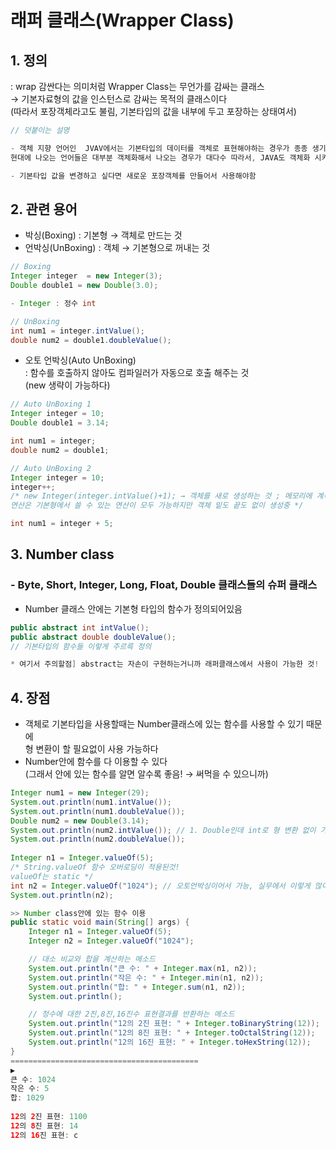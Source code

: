 # 래퍼 클래스(Wrapper Class)
## 1. 정의 
: wrap 감싼다는 의미처럼 Wrapper Class는 무언가를 감싸는 클래스 <br>
→ 기본자료형의 값을 인스턴스로 감싸는 목적의 클래스이다 <br>(따라서 포장객체라고도 불림, 기본타입의 값을 내부에 두고 포장하는 상태여서)
```java
// 덧붙이는 설명

- 객체 지향 언어인  JVAV에서는 기본타입의 데이터를 객체로 표현해야하는 경우가 종종 생기고
현대에 나오는 언어들은 대부분 객체화해서 나오는 경우가 대다수 따라서, JAVA도 객체화 시키는게 좋다

- 기본타입 값을 변경하고 싶다면 새로운 포장객체를 만들어서 사용해야함
```
## 2. 관련 용어
- 박싱(Boxing) : 기본형 → 객체로 만드는 것 
- 언박싱(UnBoxing) : 객체 → 기본형으로 꺼내는 것
```java
// Boxing
Integer integer  = new Integer(3);
Double double1 = new Double(3.0);

- Integer : 정수 int

// UnBoxing
int num1 = integer.intValue();
double num2 = double1.doubleValue(); 
```
- 오토 언박싱(Auto UnBoxing) <br> : 함수를 호출하지 않아도 컴파일러가 자동으로 호출 해주는 것<br> (new 생략이 가능하다)
```java
// Auto UnBoxing 1
Integer integer = 10; 
Double double1 = 3.14;

int num1 = integer; 
double num2 = double1;

// Auto UnBoxing 2 
Integer integer = 10;
integer++; 
/* new Integer(integer.intValue()+1); → 객체를 새로 생성하는 것 ; 메모리에 계속 객체가 쌓이는 것
연산은 기본형에서 쓸 수 있는 연산이 모두 가능하지만 객체 밑도 끝도 없이 생성중 */

int num1 = integer + 5;
```

## 3. Number class
### - Byte, Short, Integer, Long, Float, Double 클래스들의 슈퍼 클래스
- Number 클래스 안에는 기본형 타입의 함수가 정의되어있음
```java
public abstract int intValue();
public abstract double doubleValue();
// 기본타입의 함수들 이렇게 주르륵 정의

* 여기서 주의할점] abstract는 자손이 구현하는거니까 래퍼클래스에서 사용이 가능한 것!
```

## 4. 장점
- 객체로 기본타입을 사용할때는 Number클래스에 있는 함수를 사용할 수 있기 때문에 <br> 형 변환이 할 필요없이 사용 가능하다
- Number안에 함수를 다 이용할 수 있다<br> (그래서 안에 있는 함수를 알면 알수록 좋음! → 써먹을 수 있으니까)
```java
Integer num1 = new Integer(29);
System.out.println(num1.intValue());
System.out.println(num1.doubleValue());
Double num2 = new Double(3.14);
System.out.println(num2.intValue()); // 1. Double인데 int로 형 변환 없이 가능
System.out.println(num2.doubleValue());
 
Integer n1 = Integer.valueOf(5); 
/* String.valueOf 함수 오버로딩이 적용된것!
valueOf는 static */
int n2 = Integer.valueOf("1024"); // 오토언박싱이어서 가능, 실무에서 이렇게 많이 사용!
System.out.println(n2);
```
```java
>> Number class안에 있는 함수 이용
public static void main(String[] args) {
    Integer n1 = Integer.valueOf(5); 
    Integer n2 = Integer.valueOf("1024");

    // 대소 비교와 합을 계산하는 메소드
    System.out.println("큰 수: " + Integer.max(n1, n2));
    System.out.println("작은 수: " + Integer.min(n1, n2));
    System.out.println("합: " + Integer.sum(n1, n2));
    System.out.println();

    // 정수에 대한 2진,8진,16진수 표현결과를 반환하는 메소드 
    System.out.println("12의 2진 표현: " + Integer.toBinaryString(12));
    System.out.println("12의 8진 표현: " + Integer.toOctalString(12));
    System.out.println("12의 16진 표현: " + Integer.toHexString(12)); 
}
==========================================
▶ 
큰 수: 1024
작은 수: 5
합: 1029
 
12의 2진 표현: 1100
12의 8진 표현: 14
12의 16진 표현: c
```
